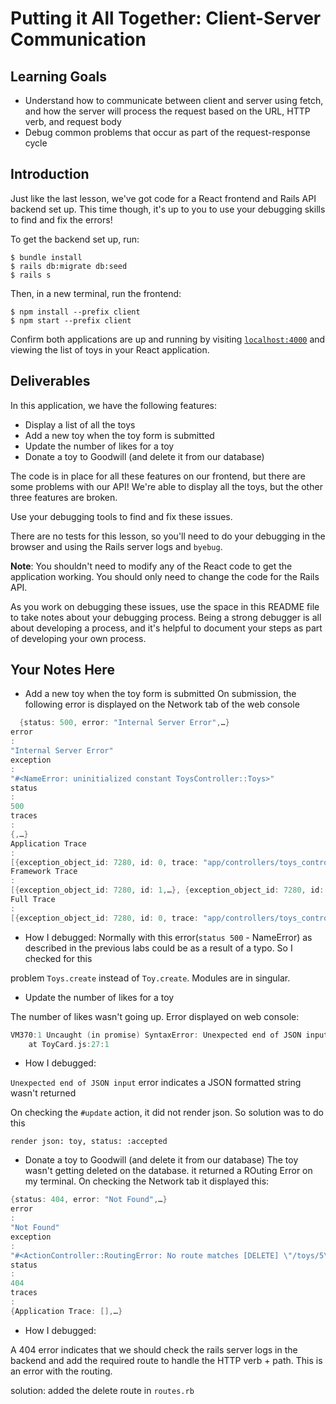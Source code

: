# Putting it All Together: Client-Server Communication

## Learning Goals

- Understand how to communicate between client and server using fetch, and how
  the server will process the request based on the URL, HTTP verb, and request
  body
- Debug common problems that occur as part of the request-response cycle

## Introduction

Just like the last lesson, we've got code for a React frontend and Rails API
backend set up. This time though, it's up to you to use your debugging skills to
find and fix the errors!

To get the backend set up, run:

```console
$ bundle install
$ rails db:migrate db:seed
$ rails s
```

Then, in a new terminal, run the frontend:

```console
$ npm install --prefix client
$ npm start --prefix client
```

Confirm both applications are up and running by visiting
[`localhost:4000`](http://localhost:4000) and viewing the list of toys in your
React application.

## Deliverables

In this application, we have the following features:

- Display a list of all the toys
- Add a new toy when the toy form is submitted
- Update the number of likes for a toy
- Donate a toy to Goodwill (and delete it from our database)

The code is in place for all these features on our frontend, but there are some
problems with our API! We're able to display all the toys, but the other three
features are broken.

Use your debugging tools to find and fix these issues.

There are no tests for this lesson, so you'll need to do your debugging in the
browser and using the Rails server logs and `byebug`.

**Note**: You shouldn't need to modify any of the React code to get the
application working. You should only need to change the code for the Rails API.

As you work on debugging these issues, use the space in this README file to take
notes about your debugging process. Being a strong debugger is all about
developing a process, and it's helpful to document your steps as part of
developing your own process.

## Your Notes Here

- Add a new toy when the toy form is submitted
On submission, the following error is displayed on the Network tab of the web console
```c
  {status: 500, error: "Internal Server Error",…}
error
: 
"Internal Server Error"
exception
: 
"#<NameError: uninitialized constant ToysController::Toys>"
status
: 
500
traces
: 
{,…}
Application Trace
: 
[{exception_object_id: 7280, id: 0, trace: "app/controllers/toys_controller.rb:10:in `create'"}]
Framework Trace
: 
[{exception_object_id: 7280, id: 1,…}, {exception_object_id: 7280, id: 2,…},…]
Full Trace
: 
[{exception_object_id: 7280, id: 0, trace: "app/controllers/toys_controller.rb:10:in `create'"},…]
```
  - How I debugged:
  Normally with this error(`status 500` - NameError) as described in the previous labs could be as a result of a typo. So I checked for this

  problem `Toys.create` instead of `Toy.create`. Modules are in singular.

- Update the number of likes for a toy

The number of likes wasn't going up. Error displayed on web console:
```c
VM370:1 Uncaught (in promise) SyntaxError: Unexpected end of JSON input
    at ToyCard.js:27:1
```
  - How I debugged:

  `Unexpected end of JSON input` error indicates a JSON formatted string wasn't returned

  On checking the `#update` action, it did not render json. So solution was to do this

  ```code
  render json: toy, status: :accepted
  ```

- Donate a toy to Goodwill (and delete it from our database)
The toy wasn't getting deleted on the database. it returned a ROuting Error on my terminal. On checking the Network tab it displayed this:
```c
{status: 404, error: "Not Found",…}
error
: 
"Not Found"
exception
: 
"#<ActionController::RoutingError: No route matches [DELETE] \"/toys/5\">"
status
: 
404
traces
: 
{Application Trace: [],…}
```

  - How I debugged:

  A 404 error indicates that we should check the rails server logs in the backend and add the required route to handle the HTTP verb + path.
  This is an error with the routing.

  solution: added the delete route in `routes.rb`

